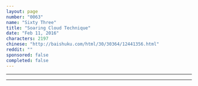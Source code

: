```yaml
---
layout: page
number: "0063"
name: "Sixty Three"
title: "Soaring Cloud Technique"
date: "Feb 11, 2016"
characters: 2197
chinese: "http://baishuku.com/html/30/30364/12441356.html"
reddit: ""
sponsored: false
completed: false
---
```




- - -
- - -
